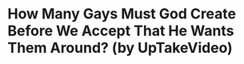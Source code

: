 <!--
id: 5170806054
link: http://tumblr.atmos.org/post/5170806054/how-many-gays-must-god-create-before-we-accept
slug: how-many-gays-must-god-create-before-we-accept
date: Tue May 03 2011 14:59:13 GMT-0700 (PDT)
publish: 2011-05-03
tags: 
title: How Many Gays Must God Create Before We Accept That He Wants Them Around? (by UpTakeVideo)
-->


How Many Gays Must God Create Before We Accept That He Wants Them Around? (by UpTakeVideo)
==========================================================================================



